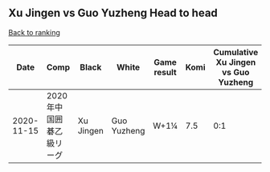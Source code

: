 ## Xu Jingen vs Guo Yuzheng Head to head

[Back to ranking](../../index.md)




| **Date** | **Comp** | **Black** | **White** | **Game result** | **Komi** | **Cumulative Xu Jingen vs Guo Yuzheng** | **Xu Jingen streak** | **Guo Yuzheng streak** | 
| --- | --- | --- | --- | --- | --- | --- | --- | --- |
| 2020-11-15 | 2020年中国囲碁乙級リーグ | Xu Jingen | Guo Yuzheng | W+1¼ | 7.5 | 0:1 | 0 | 1 |




